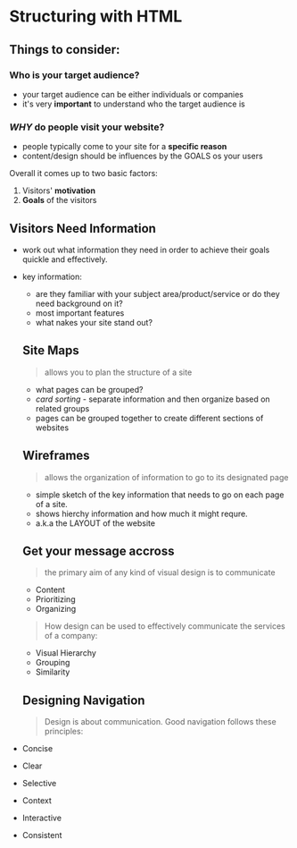 # Structuring with HTML

## Things to consider:

### Who is your target audience?

  - your target audience can be either individuals or companies
  - it's very **important** to understand who the target audience is

### *WHY* do people visit your website?
  - people typically come to your site for a **specific reason** 
  - content/design should be influences by the GOALS os your users 

  Overall it comes up to two basic factors:

  1. Visitors' **motivation** 
  2. **Goals** of the visitors

## Visitors Need Information
- work out what information they need in order to achieve their goals quickle and effectively. 
- key information:
  - are they familiar with your subject area/product/service or do they need background on it?
  - most important features
  - what nakes your site stand out? 

  ## Site Maps
  > allows you to plan the structure of a site 
  - what pages can be grouped?
  - *card sorting* - separate information and then organize based on related  groups
  - pages can be grouped together to create different sections of websites

  ## Wireframes
  > allows the organization of information to go to its designated page
  - simple sketch of the key information that needs to go on each page of a site.
  - shows hierchy information and how much it might requre.
  - a.k.a the LAYOUT of the  website
  
  ## Get your message accross 
  > the primary aim of any kind of visual design is to communicate
  - Content
  - Prioritizing
  - Organizing
  > How design can be used to effectively communicate the services of a company:
  - Visual Hierarchy 
  - Grouping 
  - Similarity 

  ## Designing Navigation
  > Design is about communication. Good navigation follows these principles:
- Concise
- Clear
- Selective
- Context
- Interactive
- Consistent 
